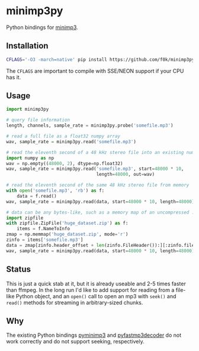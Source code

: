 minimp3py
=========

Python bindings for [minimp3](https://github.com/lieff/minimp3).

Installation
------------
```bash
CFLAGS='-O3 -march=native' pip install https://github.com/f0k/minimp3py/archive/master.zip
```
The `CFLAGS` are important to compile with SSE/NEON support if your CPU has it.

Usage
-----
```python
import minimp3py

# query file information
length, channels, sample_rate = minimp3py.probe('somefile.mp3')

# read a full file as a float32 numpy array
wav, sample_rate = minimp3py.read('somefile.mp3')

# read the eleventh second of a 48 kHz stereo file into an existing numpy array
import numpy as np
wav = np.empty((48000, 2), dtype=np.float32)
wav, sample_rate = minimp3py.read('somefile.mp3', start=48000 * 10,
                                  length=48000, out=wav)

# read the eleventh second of the same 48 kHz stereo file from memory
with open('somefile.mp3', 'rb') as f:
    data = f.read()
wav, sample_rate = minimp3py.read(data, start=48000 * 10, length=48000)

# data can be any bytes-like, such as a memory map of an uncompressed .zip file
import zipfile
with zipfile.ZipFile('huge_dataset.zip') as f:
    items = f.NameToInfo
zmap = np.memmap('huge_dataset.zip', mode='r')
zinfo = items['somefile.mp3']
data = zmap[zinfo.header_offset + len(zinfo.FileHeader()):][:zinfo.file_size]
wav, sample_rate = minimp3py.read(data, start=48000 * 10, length=48000)
```

Status
------
This is just a quick stab at it, but it is already useable and 2-5 times faster
than ffmpeg. In the long run I'd like to add support for reading from a
file-like Python object, and an `open()` call to open an mp3 with `seek()` and
`read()` methods for streaming in arbitrary-sized chunks.

Why
---
The existing Python bindings [pyminimp3](https://github.com/pyminimp3/pyminimp3)
and [pyfastmp3decoder](https://github.com/neonbjb/pyfastmp3decoder) do not work
correctly and do not support seeking, respectively.
